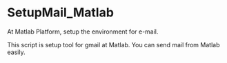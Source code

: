 SetupMail_Matlab
================

At Matlab Platform, setup the environment for e-mail.

This script is setup tool for gmail at Matlab.
You can send mail from Matlab easily.
